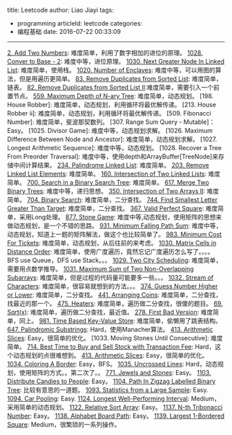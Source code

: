 title: Leetcode
author: Liao Jiayi
tags:
  - programming
articleId: leetcode
categories:
  - 编程基础
date: 2016-07-22 00:33:09
---

[2. Add Two Numbers](https://leetcode.com/problems/add-two-numbers/): 难度简单，利用了数字相加的进位的原理。
[1028. Conver to Base - 2](https://leetcode.com/problems/convert-to-base-2/submissions/): 难度中等，进位原理。
[1030. Next Greater Node In Linked List](https://leetcode.com/problems/next-greater-node-in-linked-list/submissions/): 难度简单，使用栈。
[1020. Number of Enclaves](https://leetcode.com/problems/number-of-enclaves/): 难度中等，可以用图的算法，但是用遍历更简单。
[83. Remove Duplicates from Sorted List](https://leetcode.com/problems/remove-duplicates-from-sorted-list/): 难度简单，链表。
[82. Remove Duplicates from Sorted List II](https://leetcode.com/problems/remove-duplicates-from-sorted-list-ii/):难度简单，需要引入一个前置节点。
[559. Maximum Depth of N-ary Tree](https://leetcode.com/problems/maximum-depth-of-n-ary-tree/): 难度简单，动态规划。
[198. House Robber]: 难度简单，动态规划，利用循环将最优解传递。
[213. House Robber ii]: 难度简单，动态规划，利用循环将最优解传递。
[509. Fibonacci Number]: 难度简单，斐波那契数列。
[307. Range Sum Query - Mutable]：Easy。
[1025. Divisor Game]: 难度中等，动态规划求解。
[1026. Maximum Difference Between Node and Ancestor]: 难度简单，动态规划求解。
[1027. Longest Arithmetic Sequence]: 难度中等，动态规划。
[1028. Recover a Tree From Preorder Traversal]: 难度中等，使用depth和ArrayBuffer[TreeNode]来存储中间计算结果。
[234. Palindrome Linked List](https://leetcode.com/problems/palindrome-linked-list/): 难度简单。
[203. Remove Linked List Elements](https://leetcode.com/problems/remove-linked-list-elements/): 难度简单。
[160. Intersection of Two Linked Lists](https://leetcode.com/problems/intersection-of-two-linked-lists/submissions/): 难度简单。
[700. Search in a Binary Search Tree](https://leetcode.com/problems/search-in-a-binary-search-tree/): 难度简单。
[617. Merge Two Binary Trees](https://leetcode.com/problems/merge-two-binary-trees/): 难度中等，递归思想。
[350. Intersection of Two Arrays II](https://leetcode.com/problems/intersection-of-two-arrays-ii/): 难度简单。
[704. Binary Search](https://leetcode.com/problems/binary-search/): 难度简单，二分查找。
[744. Find Smallest Letter Greater Than Target](https://leetcode.com/problems/find-smallest-letter-greater-than-target/): 难度简单，二分查找。
[367. Valid Perfect Square](https://leetcode.com/problems/valid-perfect-square/): 难度简单，采用Long处理。
[877. Stone Game](https://leetcode.com/problems/stone-game/): 难度中等,动态规划，使用矩阵的思想来做动态规划，是一个不错的思路。
[931. Minimum Falling Path Sum](https://leetcode.com/problems/minimum-falling-path-sum/): 难度中等，动态规划，知道上一题的矩阵解法，做这个也比较简单了。
[983. Minimum Cost For Tickets](https://leetcode.com/problems/minimum-cost-for-tickets/): 难度简单，动态规划，从后往前的来考虑。
[1030. Matrix Cells in Distance Order](https://leetcode.com/problems/matrix-cells-in-distance-order/): 难度简单，使用广度遍历，竟然忘记广度遍历怎么写了。。。。BFS use Queue，DFS use Stack。。。
[1029. Two City Scheduling](https://leetcode.com/problems/two-city-scheduling/): 难度简单，需要用点数学推导。
[1031. Maximum Sum of Two Non-Overlapping Subarrays](https://leetcode.com/contest/weekly-contest-133/problems/maximum-sum-of-two-non-overlapping-subarrays/): 难度简单，但是过程的代码量可能要多一些。。。
[1032. Stream of Characters](https://leetcode.com/problems/stream-of-characters/): 难度简单，很容易就想到的方法。。。
[374. Guess Number Higher or Lower](https://leetcode.com/problems/guess-number-higher-or-lower/): 难度简单，二分查找。
[441. Arranging Coins](https://leetcode.com/problems/arranging-coins/): 难度简单，二分查找，找最近的那一个。
[475. Heaters](https://leetcode.com/problems/heaters/): 难度简单，遍历做二分查找，很傻的题目。
[69. Sqrt(x)](https://leetcode.com/problems/sqrtx/): 难度简单，遍历做二分查找，最近值。
[278. First Bad Version](https://leetcode.com/problems/first-bad-version/): 难度简单，同上。
[981. Time Based Key-Value Store](https://leetcode.com/problems/time-based-key-value-store/): 难度简单，偷懒用了跳表结构。
[647. Palindromic Substrings](https://leetcode.com/problems/palindromic-substrings/): Hard，使用Manacher算法。
[413. Arithmetic Slices](https://leetcode.com/problems/arithmetic-slices/submissions/): Easy，很简单的优化。
[1033. Moving Stones Until Consecutive]: 难度简单。
[714. Best Time to Buy and Sell Stock with Transaction Fee](https://leetcode.com/problems/best-time-to-buy-and-sell-stock-with-transaction-fee/): Hard，这个动态规划的点很难想到。
[413. Arithmetic Slices](https://leetcode.com/problems/arithmetic-slices/submissions/): Easy，很简单的优化。
[1034. Coloring A Border](https://leetcode.com/problems/coloring-a-border/): Easy，BFS。
[1035. Uncrossed Lines](https://leetcode.com/problems/uncrossed-lines/): Hard，动态规划，使用矩阵的方式。。第二次了。。
[771. Jewels and Stones](https://leetcode.com/problems/jewels-and-stones/): Easy。
[1103. Distribute Candies to People](https://leetcode.com/problems/distribute-candies-to-people/): Easy。
[1104. Path In Zigzag Labelled Binary Tree](https://leetcode.com/problems/path-in-zigzag-labelled-binary-tree/): 比较有意思的一道题。
[1093. Statistics from a Large Sample](https://leetcode.com/problems/statistics-from-a-large-sample/): Easy.
[1094. Car Pooling](https://leetcode.com/problems/car-pooling/): Easy.
[1124. Longest Well-Performing Interval](https://leetcode.com/problems/longest-well-performing-interval/): Medium，采用简单的动态规划。
[1122. Relative Sort Array](https://leetcode.com/problems/relative-sort-array/): Easy。
[1137. N-th Tribonacci Number](https://leetcode.com/problems/n-th-tribonacci-number/): Easy。
[1138. Alphabet Board Path](https://leetcode.com/problems/alphabet-board-path/): Easy。
[1139. Largest 1-Bordered Square](https://leetcode.com/problems/largest-1-bordered-square/): Medium，很繁琐的一系列操作。
